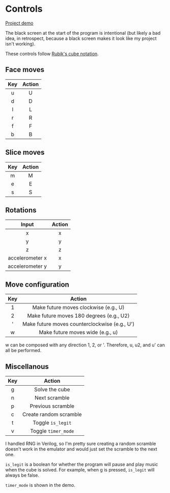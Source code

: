 # Controls

[Project demo](https://youtu.be/CWI60TmpJHM)

The black screen at the start of the program is intentional (but likely a bad idea, in retrospect, because a black screen makes it look like my project isn't working).

These controls follow [Rubik's cube notation](https://youtu.be/24eHm4ri8WM).

## Face moves

|  Key  | Action |
| :---: | :----: |
|   u   |   U    |
|   d   |   D    |
|   l   |   L    |
|   r   |   R    |
|   f   |   F    |
|   b   |   B    |

## Slice moves

|  Key  | Action |
| :---: | :----: |
|   m   |   M    |
|   e   |   E    |
|   s   |   S    |

## Rotations

|      Input      | Action |
| :-------------: | :----: |
|        x        |   x    |
|        y        |   y    |
|        z        |   z    |
| accelerometer x |   x    |
| accelerometer y |   y    |

## Move configuration

|  Key  |                    Action                     |
| :---: | :-------------------------------------------: |
|   1   |     Make future moves clockwise (e.g., U)     |
|   2   |   Make future moves 180 degrees (e.g., U2)    |
|   '   | Make future moves counterclockwise (e.g., U') |
|   w   |       Make future moves wide (e.g., u)        |

w can be composed with any direction 1, 2, or '. Therefore, u, u2, and u' can all be performed.

## Miscellanous

|  Key  |         Action         |
| :---: | :--------------------: |
|   g   |     Solve the cube     |
|   n   |     Next scramble      |
|   p   |   Previous scramble    |
|   c   | Create random scramble |
|   t   |   Toggle `is_legit`    |
|   v   |  Toggle `timer_mode`   |

I handled RNG in Verilog, so I'm pretty sure creating a random scramble doesn't work in the emulator and would just set the scramble to the next one.

`is_legit` is a boolean for whether the program will pause and play music when the cube is solved. For example, when g is pressed, `is_legit` will always be false.

`timer_mode` is shown in the demo.
